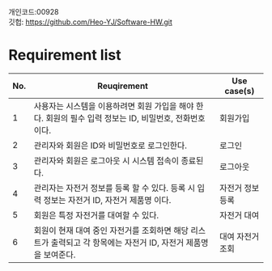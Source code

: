 개인코드:00928
<br>깃헙: https://github.com/Heo-YJ/Software-HW.git

# Requirement list

No.|Reuqirement|Use case(s)
---|---|---
1|사용자는 시스템을 이용하려면 회원 가입을 해야 한다. 회원의 필수 입력 정보는 ID, 비밀번호, 전화번호 이다.|회원가입
2|관리자와 회원은 ID와 비밀번호로 로그인한다.|로그인
3|관리자와 회원은 로그아웃 시 시스템 접속이 종료된다.|로그아웃
4|관리자는 자전거 정보를 등록 할 수 있다. 등록 시 입력 정보는 자전거 ID, 자전거 제품명 이다.|자전거 정보 등록
5|회원은 특정 자전거를 대여할 수 있다.|자전거 대여
6|회원이 현재 대여 중인 자전거를 조회하면 해당 리스트가 출력되고 각 항목에는 자전거 ID, 자전거 제품명을 보여준다.|대여 자전거 조회
